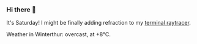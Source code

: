 ### Hi there :wave:

It's Saturday! I might be finally adding refraction to my [terminal raytracer](https://github.com/bewuethr/bash-raytracer).

Weather in Winterthur: overcast, at +8°C.
